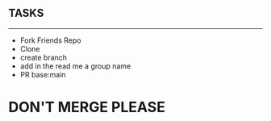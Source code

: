 ## TASKS
---
- Fork Friends Repo
- Clone
- create branch 
- add in the read me a group name 
- PR base:main
# DON'T MERGE PLEASE
